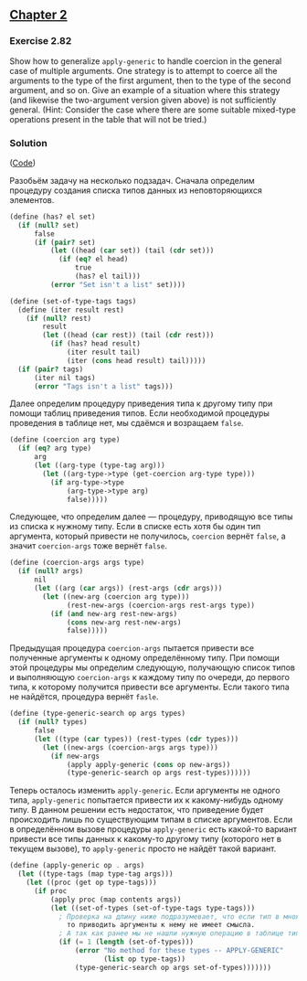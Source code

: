 ## [Chapter 2](../index.md#2-Building-Abstractions-with-Data)

### Exercise 2.82

Show how to generalize `apply-generic` to handle coercion in the general case of multiple arguments. One strategy is to attempt to coerce all the arguments to the type of the first argument, then to the type of the second argument, and so on. Give an example of a situation where this strategy (and likewise the two-argument version given above) is not sufficiently general. (Hint: Consider the case where there are some suitable mixed-type operations present in the table that will not be tried.)

### Solution

([Code](../../src/Chapter%202/Exercise%202.82.scm))

Разобьём задачу на несколько подзадач. Сначала определим процедуру создания списка типов данных из неповторяющихся элементов.

```scheme
(define (has? el set)
  (if (null? set)
      false
      (if (pair? set)
          (let ((head (car set)) (tail (cdr set)))
            (if (eq? el head)
                true
                (has? el tail)))
          (error "Set isn't a list" set))))

(define (set-of-type-tags tags)
  (define (iter result rest)
    (if (null? rest)
        result
        (let ((head (car rest)) (tail (cdr rest)))
          (if (has? head result)
              (iter result tail)
              (iter (cons head result) tail)))))
  (if (pair? tags)
      (iter nil tags)
      (error "Tags isn't a list" tags)))
```

Далее определим процедуру приведения типа к другому типу при помощи таблиц приведения типов. Если необходимой процедуры проведения в таблице нет, мы сдаёмся и возращаем `false`.

```scheme
(define (coercion arg type)
  (if (eq? arg type)
      arg
      (let ((arg-type (type-tag arg)))
        (let ((arg-type->type (get-coercion arg-type type)))
          (if arg-type->type
              (arg-type->type arg)
              false)))))
```

Следующее, что определим далее — процедуру, приводящую все типы из списка к нужному типу. Если в списке есть хотя бы один тип аргумента, который привести не получилось, `coercion` вернёт `false`, а значит `coercion-args` тоже вернёт `false`.

```scheme
(define (coercion-args args type)
  (if (null? args)
      nil
      (let ((arg (car args)) (rest-args (cdr args)))
        (let ((new-arg (coercion arg type)))
              (rest-new-args (coercion-args rest-args type))
          (if (and new-arg rest-new-args)
              (cons new-arg rest-new-args)
              false)))))
```

Предыдущая процедура `coercion-args` пытается привести все полученные аргументы к одному определённому типу. При помощи этой процедуры мы определим следующую, получающую список типов и выполняющую `coercion-args` к каждому типу по очереди, до первого типа, к которому получится привести все аргументы. Если такого типа не найдётся, процедура вернёт `fasle`.

```scheme
(define (type-generic-search op args types)
  (if (null? types)
      false
      (let ((type (car types)) (rest-types (cdr types)))
        (let ((new-args (coercion-args args type)))
          (if new-args
              (apply apply-generic (cons op new-args))
              (type-generic-search op args rest-types))))))
```

Теперь осталось изменить `apply-generic`. Если аргументы не одного типа, `apply-generic` попытается привести их к какому-нибудь одному типу. В данном решении есть недостаток, что приведение будет происходить лишь по существующим типам в списке аргументов. Если в определённом вызове процедуры `apply-generic` есть какой-то вариант привести все типы данных к какому-то другому типу (которого нет в текущем вызове), то `apply-generic` просто не найдёт такой вариант.

```scheme
(define (apply-generic op . args)
  (let ((type-tags (map type-tag args)))
    (let ((proc (get op type-tags)))
      (if proc
          (apply proc (map contents args))
          (let ((set-of-types (set-of-type-tags type-tags)))
            ; Проверка на длину ниже подразумевает, что если тип в множестве `set-of-types` один,
              то приводить аргументы к нему не имеет смысла.
            ; А так как ранее мы не нашли нужную операцию в таблице типов, мы сдаёмся и возвращаем ошибку.
            (if (= 1 (length (set-of-types)))
                (error "No method for these types -- APPLY-GENERIC"
                       (list op type-tags))
                (type-generic-search op args set-of-types)))))))
```

